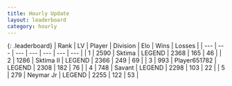 ```yaml
---
title: Hourly Update
layout: leaderboard
category: hourly
---
```


{: .leaderboard}
| Rank | LV | Player | Division | Elo | Wins | Losses |
| --- | --- | --- | --- | --- | --- | --- |
| <span data-change="1">1</span> | 2590 | <span title="ID: 353063">Sktima</span> | LEGEND | <span data-change="6">2368</span> | <span data-change="2">165</span> | <span data-change="0">46</span> |
| <span data-change="-1">2</span> | 1286 | <span title="ID: 402846">Sktima II</span> | LEGEND | <span data-change="0">2366</span> | <span data-change="0">249</span> | <span data-change="0">69</span> |
| <span data-change="1">3</span> | 993 | <span title="ID: 651782">Player651782</span> | LEGEND | <span data-change="0">2308</span> | <span data-change="0">182</span> | <span data-change="0">76</span> |
| <span data-change="-1">4</span> | 748 | <span title="ID: 556277">Savant</span> | LEGEND | <span data-change="-14">2298</span> | <span data-change="0">103</span> | <span data-change="1">22</span> |
| <span data-change="0">5</span> | 279 | <span title="ID: 396909">Neymar Jr</span> | LEGEND | <span data-change="0">2255</span> | <span data-change="0">122</span> | <span data-change="0">53</span> |